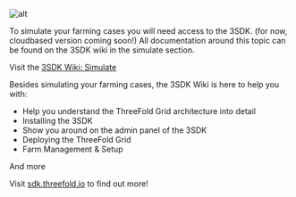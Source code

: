 ![alt](sdk_intro.png)

To simulate your farming cases you will need access to the 3SDK. (for now, cloudbased version coming soon!)
All documentation around this topic can be found on the 3SDK wiki in the simulate section.

Visit the [3SDK Wiki: Simulate](https://sdk.threefold.io/#/simulator)

Besides simulating your farming cases, the 3SDK Wiki is here to help you with:
- Help you understand the ThreeFold Grid architecture into detail
- Installing the 3SDK
- Show you around on the admin panel of the 3SDK
- Deploying the ThreeFold Grid
- Farm Management & Setup
 
 And more

Visit [sdk.threefold.io](https://sdk.threefold.io) to find out more!